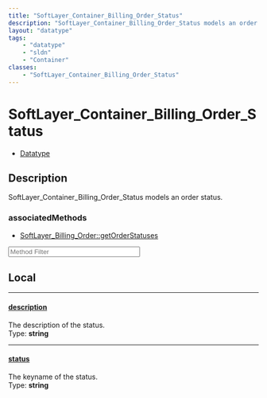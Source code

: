 ```yaml
---
title: "SoftLayer_Container_Billing_Order_Status"
description: "SoftLayer_Container_Billing_Order_Status models an order status."
layout: "datatype"
tags:
    - "datatype"
    - "sldn"
    - "Container"
classes:
    - "SoftLayer_Container_Billing_Order_Status"
---
```


# SoftLayer_Container_Billing_Order_Status
<div id='service-datatype'>
    <ul id='sldn-reference-tabs'>
        <li id='datatype'> <a href='/reference/datatypes/SoftLayer_Container_Billing_Order_Status' >Datatype</a></li>
    </ul>
</div>

## Description 
SoftLayer_Container_Billing_Order_Status models an order status.


### associatedMethods

*  [SoftLayer_Billing_Order::getOrderStatuses](/reference/services/SoftLayer_Billing_Order/getOrderStatuses )





<!-- Service Filer BEGIN -->
<div class="view-filters">
        <div class="clearfix">
            <div class="search-input-box">
                <input placeholder="Method Filter" onkeyup="titleSearch(inputId='prop-input', divId='properties', elementClass='prop-row')" 
                    type="text" id="prop-input" value="" size="30" maxlength="128" class="form-text">
            </div>
        </div>
</div>
<!-- Service Filer END -->

<div id="properties" class="content">
<div id="localProperties" class="prop-content" >

## Local
-----
[description]: #description
#### [description]
The description of the status.  
<span class="type-label">Type: </span>**string**

-----
[status]: #status
#### [status]
The keyname of the status.  
<span class="type-label">Type: </span>**string**

</div>
<!-- LOCAL PROPERTY END -->

</div>


